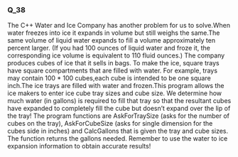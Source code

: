 ### Q_38

The C++ Water and Ice Company has another problem for us to solve.When
water freezes into ice it expands in volume but still weighs the same.The same
volume of liquid water expands to fill a volume approximately ten percent
larger. (If you had 100 ounces of liquid water and froze it, the corresponding
ice volume is equivalent to 110 fluid ounces.)
The company produces cubes of ice that it sells in bags. To make the ice,
square trays have square compartments that are filled with water. For example,
trays may contain 100 * 100 cubes,each cube is intended to be one square
inch.The ice trays are filled with water and frozen.This program allows the ice
makers to enter ice cube tray sizes and cube size. We determine how much
water (in gallons) is required to fill that tray so that the resultant cubes have
expanded to completely fill the cube but doesn’t expand over the lip of the
tray! The program functions are AskForTraySize (asks for the number of
cubes on the tray), AskForCubeSize (asks for single dimension for the cubes
side in inches) and CalcGallons that is given the tray and cube sizes. The
function returns the gallons needed. Remember to use the water to ice expansion
information to obtain accurate results!

